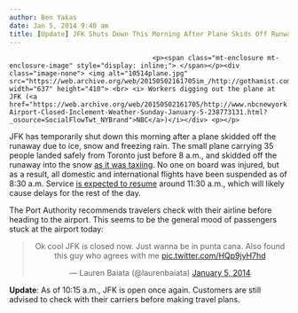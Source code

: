 ```yaml
---
author: Ben Yakas
date: Jan 5, 2014 9:40 am
title: [Update] JFK Shuts Down This Morning After Plane Skids Off Runway
---
```


	
										<p><span class="mt-enclosure mt-enclosure-image" style="display: inline;"> </span></p><div class="image-none"> <img alt="10514plane.jpg" src="https://web.archive.org/web/20150502161705im_/http://gothamist.com/attachments/byakas/10514plane.jpg" width="637" height="410"> <br> <i> Workers digging out the plane at JFK (<a href="https://web.archive.org/web/20150502161705/http://www.nbcnewyork.com/news/local/JFK-Airport-Closed-Inclement-Weather-Sunday-January-5-238773131.html?_osource=SocialFlowTwt_NYBrand">NBC</a>)</i></div> <p></p>

<p>JFK has temporarily shut down this morning after a plane skidded off the runaway due to ice, snow and freezing rain. The small plane carrying 35 people landed safely from Toronto just before 8 a.m., and skidded off the runaway into the snow <a href="https://web.archive.org/web/20150502161705/http://bigstory.ap.org/article/plane-skids-runway-nys-jfk-flights-halted">as it was taxiing</a>. No one on board was injured, but as a result, all domestic and international flights have been suspended as of 8:30 a.m. Service <a href="https://web.archive.org/web/20150502161705/http://www.fly.faa.gov/flyfaa/flyfaaindex.jsp?ARPT=JFK&amp;p=0">is expected to resume</a> around 11:30 a.m., which will likely cause delays for the rest of the day.</p>

<p>The Port Authority recommends travelers check with their airline before heading to the airport. This seems to be the general mood of passengers stuck at the airport today:</p>

<center><blockquote class="twitter-tweet" lang="en"><p>Ok cool JFK is closed now. Just wanna be in punta cana. Also found this guy who agrees with me <a href="https://web.archive.org/web/20150502161705/http://t.co/HQp9jyH7hd">pic.twitter.com/HQp9jyH7hd</a></p>&#x2014; Lauren Baiata (@laurenbaiata) <a href="https://web.archive.org/web/20150502161705/https://twitter.com/laurenbaiata/statuses/419839957155717121">January 5, 2014</a></blockquote>
<script async src="//web.archive.org/web/20150502161705js_/http://platform.twitter.com/widgets.js" charset="utf-8"></script></center>

<p><strong>Update</strong>: As of 10:15 a.m., JFK is open once again. Customers are still advised to check with their carriers before making travel plans.</p>					
										
									
				